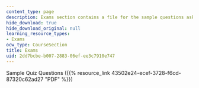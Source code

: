 ```yaml
---
content_type: page
description: Exams section contains a file for the sample questions asked in the exam.
hide_download: true
hide_download_original: null
learning_resource_types:
- Exams
ocw_type: CourseSection
title: Exams
uid: 2dd7bcbe-b007-2883-06ef-ee3c7910e747
---
```


Sample Quiz Questions ({{% resource_link 43502e24-ecef-3728-f6cd-87320c62ad27 "PDF" %}})